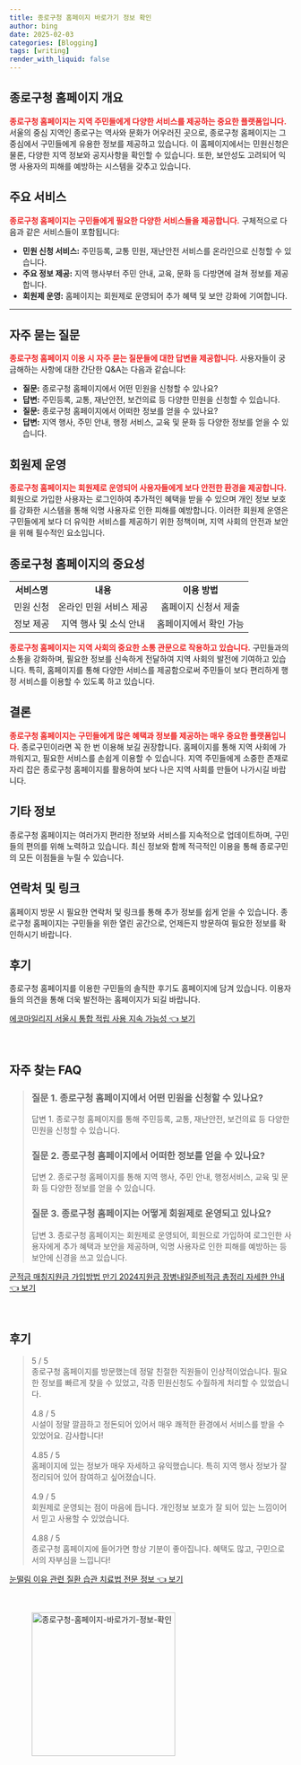 ```yaml
---
title: 종로구청 홈페이지 바로가기 정보 확인
author: bing
date: 2025-02-03
categories: [Blogging]
tags: [writing]
render_with_liquid: false
---
```



<h2 id='종로구청 홈페이지 개요'>종로구청 홈페이지 개요</h2>

<p><b><span style="color: #ee2323;">종로구청 홈페이지는 지역 주민들에게 다양한 서비스를 제공하는 중요한 플랫폼입니다.</span></b> 서울의 중심 지역인 종로구는 역사와 문화가 어우러진 곳으로, 종로구청 홈페이지는 그 중심에서 구민들에게 유용한 정보를 제공하고 있습니다. 이 홈페이지에서는 민원신청은 물론, 다양한 지역 정보와 공지사항을 확인할 수 있습니다. 또한, 보안성도 고려되어 익명 사용자의 피해를 예방하는 시스템을 갖추고 있습니다.</p>

<h2 id='주요 서비스'>주요 서비스</h2>

<p><b><span style="color: #ee2323;">종로구청 홈페이지는 구민들에게 필요한 다양한 서비스들을 제공합니다.</span></b> 구체적으로 다음과 같은 서비스들이 포함됩니다:</p>

<ul>
    <li><b>민원 신청 서비스:</b> 주민등록, 교통 민원, 재난안전 서비스를 온라인으로 신청할 수 있습니다.</li>
    <li><b>주요 정보 제공:</b> 지역 행사부터 주민 안내, 교육, 문화 등 다방면에 걸쳐 정보를 제공합니다.</li>
    <li><b>회원제 운영:</b> 홈페이지는 회원제로 운영되어 추가 혜택 및 보안 강화에 기여합니다.</li>
</ul>

<hr />

<h2 id='자주 묻는 질문'>자주 묻는 질문</h2>

<p><b><span style="color: #ee2323;">종로구청 홈페이지 이용 시 자주 묻는 질문들에 대한 답변을 제공합니다.</span></b> 사용자들이 궁금해하는 사항에 대한 간단한 Q&A는 다음과 같습니다:</p>

<ul>
    <li><b>질문:</b> 종로구청 홈페이지에서 어떤 민원을 신청할 수 있나요?</li>
    <li><b>답변:</b> 주민등록, 교통, 재난안전, 보건의료 등 다양한 민원을 신청할 수 있습니다.</li>
    <li><b>질문:</b> 종로구청 홈페이지에서 어떠한 정보를 얻을 수 있나요?</li>
    <li><b>답변:</b> 지역 행사, 주민 안내, 행정 서비스, 교육 및 문화 등 다양한 정보를 얻을 수 있습니다.</li>
</ul>

<h2 id='회원제 운영'>회원제 운영</h2>

<p><b><span style="color: #ee2323;">종로구청 홈페이지는 회원제로 운영되어 사용자들에게 보다 안전한 환경을 제공합니다.</span></b> 회원으로 가입한 사용자는 로그인하여 추가적인 혜택을 받을 수 있으며 개인 정보 보호를 강화한 시스템을 통해 익명 사용자로 인한 피해를 예방합니다. 이러한 회원제 운영은 구민들에게 보다 더 유익한 서비스를 제공하기 위한 정책이며, 지역 사회의 안전과 보안을 위해 필수적인 요소입니다.</p>

<h2 id='종로구청 홈페이지의 중요성'>종로구청 홈페이지의 중요성</h2>

<table>
    <tr>
        <td style="text-align: center; height: 17px;"><b>서비스명</b></td>
        <td style="text-align: center; height: 17px;"><b>내용</b></td>
        <td style="text-align: center; height: 17px;"><b>이용 방법</b></td>
    </tr>
    <tr>
        <td style="text-align: center;">민원 신청</td>
        <td style="text-align: center;">온라인 민원 서비스 제공</td>
        <td style="text-align: center;">홈페이지 신청서 제출</td>
    </tr>
    <tr>
        <td style="text-align: center;">정보 제공</td>
        <td style="text-align: center;">지역 행사 및 소식 안내</td>
        <td style="text-align: center;">홈페이지에서 확인 가능</td>
    </tr>
</table>

<p><b><span style="color: #ee2323;">종로구청 홈페이지는 지역 사회의 중요한 소통 관문으로 작용하고 있습니다.</span></b> 구민들과의 소통을 강화하며, 필요한 정보를 신속하게 전달하여 지역 사회의 발전에 기여하고 있습니다. 특히, 홈페이지를 통해 다양한 서비스를 제공함으로써 주민들이 보다 편리하게 행정 서비스를 이용할 수 있도록 하고 있습니다.</p>

<h2 id='결론'>결론</h2>

<p><b><span style="color: #ee2323;">종로구청 홈페이지는 구민들에게 많은 혜택과 정보를 제공하는 매우 중요한 플랫폼입니다.</span></b> 종로구민이라면 꼭 한 번 이용해 보길 권장합니다. 홈페이지를 통해 지역 사회에 가까워지고, 필요한 서비스를 손쉽게 이용할 수 있습니다. 지역 주민들에게 소중한 존재로 자리 잡은 종로구청 홈페이지를 활용하여 보다 나은 지역 사회를 만들어 나가시길 바랍니다.</p>

<h2 id='기타 정보'>기타 정보</h2>

<p>종로구청 홈페이지는 여러가지 편리한 정보와 서비스를 지속적으로 업데이트하며, 구민들의 편의를 위해 노력하고 있습니다. 최신 정보와 함께 적극적인 이용을 통해 종로구민의 모든 이점들을 누릴 수 있습니다.</p>

<h2 id='연락처 및 링크'>연락처 및 링크</h2>

<p>홈페이지 방문 시 필요한 연락처 및 링크를 통해 추가 정보를 쉽게 얻을 수 있습니다. 종로구청 홈페이지는 구민들을 위한 열린 공간으로, 언제든지 방문하여 필요한 정보를 확인하시기 바랍니다.</p>

<h2 id='후기'>후기</h2>

<p>종로구청 홈페이지를 이용한 구민들의 솔직한 후기도 홈페이지에 담겨 있습니다. 이용자들의 의견을 통해 더욱 발전하는 홈페이지가 되길 바랍니다.</p>


<p><a class="click-button" title="에코마일리지 서울시 통합 적립 사용 지속 가능성" href="https://adkhouse.github.io/posts/%EC%97%90%EC%BD%94%EB%A7%88%EC%9D%BC%EB%A6%AC%EC%A7%80-%EC%84%9C%EC%9A%B8%EC%8B%9C-%ED%86%B5%ED%95%A9-%EC%A0%81%EB%A6%BD-%EC%82%AC%EC%9A%A9-%EC%A7%80%EC%86%8D-%EA%B0%80%EB%8A%A5%EC%84%B1/" rel="dofollow">에코마일리지 서울시 통합 적립 사용 지속 가능성 👈 보기</a></p><br>
<h2 id='자주_찾는_FAQ'>자주 찾는 FAQ</h2>
<div itemscope="" itemtype="https://schema.org/FAQPage"> 
<blockquote> 
<div itemscope="" itemprop="mainEntity" itemtype="https://schema.org/Question"> 
<h3 itemprop="name">질문 1. 종로구청 홈페이지에서 어떤 민원을 신청할 수 있나요?</h3> 
<div itemscope="" itemprop="acceptedAnswer" itemtype="https://schema.org/Answer"> 
<span itemprop="text"> 
<p>답변 1. 종로구청 홈페이지를 통해 주민등록, 교통, 재난안전, 보건의료 등 다양한 민원을 신청할 수 있습니다.</p> 
</span> 
</div> 
</div> 
<div itemscope="" itemprop="mainEntity" itemtype="https://schema.org/Question"> 
<h3 itemprop="name">질문 2. 종로구청 홈페이지에서 어떠한 정보를 얻을 수 있나요?</h3> 
<div itemscope="" itemprop="acceptedAnswer" itemtype="https://schema.org/Answer"> 
<span itemprop="text"> 
<p>답변 2. 종로구청 홈페이지를 통해 지역 행사, 주민 안내, 행정서비스, 교육 및 문화 등 다양한 정보를 얻을 수 있습니다.</p> 
</span> 
</div> 
</div> 
<div itemscope="" itemprop="mainEntity" itemtype="https://schema.org/Question"> 
<h3 itemprop="name">질문 3. 종로구청 홈페이지는 어떻게 회원제로 운영되고 있나요?</h3> 
<div itemscope="" itemprop="acceptedAnswer" itemtype="https://schema.org/Answer"> 
<span itemprop="text"> 
<p>답변 3. 종로구청 홈페이지는 회원제로 운영되어, 회원으로 가입하여 로그인한 사용자에게 추가 혜택과 보안을 제공하며, 익명 사용자로 인한 피해를 예방하는 등 보안에 신경을 쓰고 있습니다.</p> 
</span> 
</div> 
</div> 
</blockquote> 
</div>
<p><a class="click-button" title="군적금 매칭지원금 가입방법 만기 2024지원금 장병내일준비적금 총정리 자세한 안내" href="https://adkhouse.github.io/posts/%EA%B5%B0%EC%A0%81%EA%B8%88-%EB%A7%A4%EC%B9%AD%EC%A7%80%EC%9B%90%EA%B8%88-%EA%B0%80%EC%9E%85%EB%B0%A9%EB%B2%95-%EB%A7%8C%EA%B8%B0-2024%EC%A7%80%EC%9B%90%EA%B8%88-%EC%9E%A5%EB%B3%91%EB%82%B4%EC%9D%BC%EC%A4%80%EB%B9%84%EC%A0%81%EA%B8%88-%EC%B4%9D%EC%A0%95%EB%A6%AC-%EC%9E%90%EC%84%B8%ED%95%9C-%EC%95%88%EB%82%B4/" rel="dofollow">군적금 매칭지원금 가입방법 만기 2024지원금 장병내일준비적금 총정리 자세한 안내 👈 보기</a></p><br>
<h2 id='후기'>후기</h2>
<div itemscope itemtype="https://schema.org/Product">
  <blockquote>
  <div itemprop="review" itemscope itemtype="https://schema.org/Review">
      <div itemprop="reviewRating" itemscope itemtype="https://schema.org/Rating"> <span itemprop="ratingValue">5</span> / <span itemprop="bestRating">5</span> </div>
      <span itemprop="reviewBody">종로구청 홈페이지를 방문했는데 정말 친절한 직원들이 인상적이었습니다. 필요한 정보를 빠르게 찾을 수 있었고, 각종 민원신청도 수월하게 처리할 수 있었습니다.</span>
  </div>
  <br>
  <div itemprop="review" itemscope itemtype="https://schema.org/Review">
      <div itemprop="reviewRating" itemscope itemtype="https://schema.org/Rating"> <span itemprop="ratingValue">4.8</span> / <span itemprop="bestRating">5</span> </div>
      <span itemprop="reviewBody">시설이 정말 깔끔하고 정돈되어 있어서 매우 쾌적한 환경에서 서비스를 받을 수 있었어요. 감사합니다!</span>
  </div>
  <br>
  <div itemprop="review" itemscope itemtype="https://schema.org/Review">
      <div itemprop="reviewRating" itemscope itemtype="https://schema.org/Rating"> <span itemprop="ratingValue">4.85</span> / <span itemprop="bestRating">5</span> </div>
      <span itemprop="reviewBody">홈페이지에 있는 정보가 매우 자세하고 유익했습니다. 특히 지역 행사 정보가 잘 정리되어 있어 참여하고 싶어졌습니다.</span>
  </div>
  <br>
  <div itemprop="review" itemscope itemtype="https://schema.org/Review">
      <div itemprop="reviewRating" itemscope itemtype="https://schema.org/Rating"> <span itemprop="ratingValue">4.9</span> / <span itemprop="bestRating">5</span> </div>
      <span itemprop="reviewBody">회원제로 운영되는 점이 마음에 듭니다. 개인정보 보호가 잘 되어 있는 느낌이어서 믿고 사용할 수 있었습니다.</span>
  </div>
  <br>
  <div itemprop="review" itemscope itemtype="https://schema.org/Review">
      <div itemprop="reviewRating" itemscope itemtype="https://schema.org/Rating"> <span itemprop="ratingValue">4.88</span> / <span itemprop="bestRating">5</span> </div>
      <span itemprop="reviewBody">종로구청 홈페이지에 들어가면 항상 기분이 좋아집니다. 혜택도 많고, 구민으로서의 자부심을 느낍니다!</span>
  </div>
  </blockquote>
</div>
<p><a class="click-button" title="눈떨림 이유 관련 질환 습관 치료법 전문 정보" href="https://adkhouse.github.io/posts/%EB%88%88%EB%96%A8%EB%A6%BC-%EC%9D%B4%EC%9C%A0-%EA%B4%80%EB%A0%A8-%EC%A7%88%ED%99%98-%EC%8A%B5%EA%B4%80-%EC%B9%98%EB%A3%8C%EB%B2%95-%EC%A0%84%EB%AC%B8-%EC%A0%95%EB%B3%B4/" rel="dofollow">눈떨림 이유 관련 질환 습관 치료법 전문 정보 👈 보기</a></p><br>
<figure class="image"><img src="https://adkhouse.github.io/assets/img/thumbnail/종로구청-홈페이지-바로가기-정보-확인.webp" alt="종로구청-홈페이지-바로가기-정보-확인" width="256" height="256"></figure>